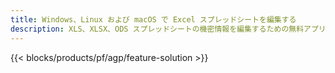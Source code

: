 ```yaml
---
title: Windows、Linux および macOS で Excel スプレッドシートを編集する
description: XLS、XLSX、ODS スプレッドシートの機密情報を編集するための無料アプリと API
---
```

{{< blocks/products/pf/agp/feature-solution >}} 

